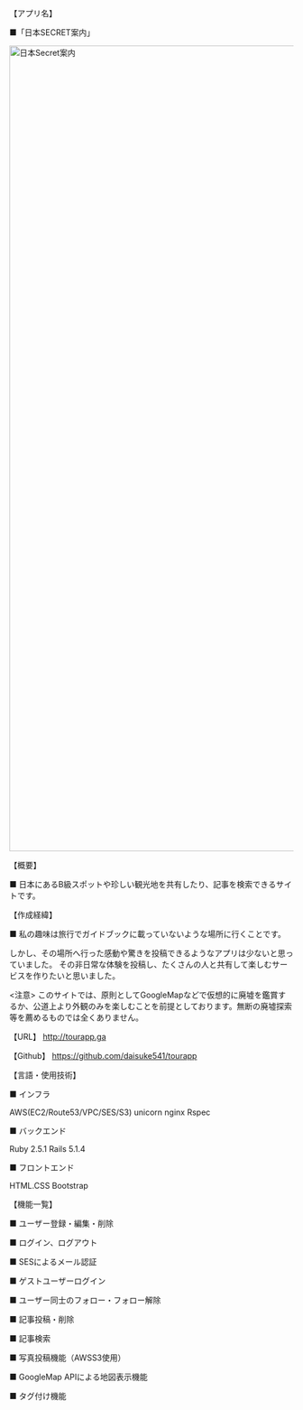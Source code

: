 【アプリ名】

  ■「日本SECRET案内」


<img width="1428" alt="日本Secret案内" src="https://user-images.githubusercontent.com/54613916/88804206-8a3b9580-d1e8-11ea-94b4-77ad4889d561.png">

【概要】

  ■ 日本にあるB級スポットや珍しい観光地を共有したり、記事を検索できるサイトです。


【作成経緯】

  ■ 私の趣味は旅行でガイドブックに載っていないような場所に行くことです。
    
  しかし、その場所へ行った感動や驚きを投稿できるようなアプリは少ないと思っていました。
  その非日常な体験を投稿し、たくさんの人と共有して楽しむサービスを作りたいと思いました。

<注意>
このサイトでは、原則としてGoogleMapなどで仮想的に廃墟を鑑賞するか、公道上より外観のみを楽しむことを前提としております。無断の廃墟探索等を薦めるものでは全くありません。




【URL】
http://tourapp.ga


【Github】
https://github.com/daisuke541/tourapp




【言語・使用技術】


■ インフラ

AWS(EC2/Route53/VPC/SES/S3)
unicorn
nginx
Rspec


■ バックエンド

Ruby 2.5.1
Rails 5.1.4


■ フロントエンド

HTML.CSS
Bootstrap





【機能一覧】

■ ユーザー登録・編集・削除

■ ログイン、ログアウト

■ SESによるメール認証

■ ゲストユーザーログイン

■ ユーザー同士のフォロー・フォロー解除

■ 記事投稿・削除

■ 記事検索

■ 写真投稿機能（AWSS3使用）

■ GoogleMap APIによる地図表示機能

■ タグ付け機能
